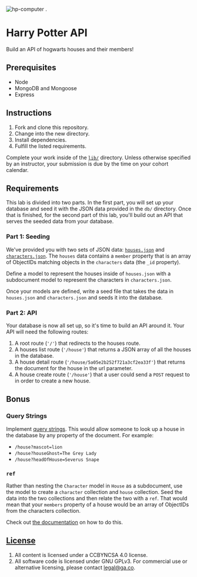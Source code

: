 ![hp-computer](https://media.git.generalassemb.ly/user/41550/files/0e65febb-b02e-4820-9816-5ce0b6a47c05)
   .

# Harry Potter API

Build an API of hogwarts houses and their members!

## Prerequisites

- Node
- MongoDB and Mongoose
- Express

## Instructions

1. Fork and clone this repository.
1. Change into the new directory.
1. Install dependencies.
1. Fulfill the listed requirements.

Complete your work inside of the [`lib/`](lib/) directory. Unless otherwise
specified by an instructor, your submission is due by the time on your cohort
calendar.

## Requirements

This lab is divided into two parts. In the first part, you will set up your
database and seed it with the JSON data provided in the `db/` directory. Once
that is finished, for the second part of this lab, you'll build out an API that
serves the seeded data from your database.

### Part 1: Seeding

We've provided you with two sets of JSON data:
[`houses.json`](./lib/db/houses.json) and
[`characters.json`](./lib/db/characters.json). The `houses` data contains a
`member` property that is an array of ObjectIDs matching objects in the
`characters` data (the `_id` property).

Define a model to represent the houses inside of `houses.json` with a
subdocument model to represent the characters in `characters.json`.

Once your models are defined, write a seed file that takes the data in
`houses.json` and `characters.json` and seeds it into the database.

### Part 2: API

Your database is now all set up, so it's time to build an API around it. Your
API will need the following routes:

1. A root route (`'/'`) that redirects to the houses route.
1. A houses list route (`'/house'`) that returns a JSON array of all the houses
   in the database.
1. A house detail route (`'/house/5a05e2b252f721a3cf2ea33f'`) that returns the
   document for the house in the url parameter.
1. A house create route (`'/house'`) that a user could send a `POST` request to
   in order to create a new house.

## Bonus

### Query Strings

Implement [query strings](https://expressjs.com/en/4x/api.html#req.query). This
would allow someone to look up a house in the database by any property of the
document. For example:

- `/house?mascot=lion`
- `/house?houseGhost=The Grey Lady`
- `/house?headOfHouse=Severus Snape`

### `ref`

Rather than nesting the `Character` model in `House` as a subdocument, use the
model to create a `character` collection and `house` collection. Seed the data
into the two collections and then relate the two with a `ref`. That would mean
that your `members` property of a house would be an array of ObjectIDs from the
characters collection.

Check out [the documentation](https://mongoosejs.com/docs/populate.html) on how
to do this.

## [License](LICENSE)

1.  All content is licensed under a CC­BY­NC­SA 4.0 license.
1.  All software code is licensed under GNU GPLv3. For commercial use or
    alternative licensing, please contact legal@ga.co.
